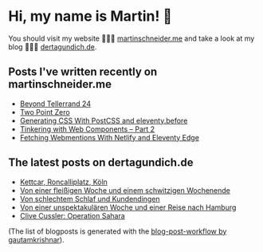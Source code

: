 # Hi, my name is Martin! 👋 
You should visit my website 👨🏼‍💻  [martinschneider.me](https://martinschneider.me) and take a look at my blog 🤷🏼‍♂️ [dertagundich.de](https://www.dertagundich.de).

## Posts I've written recently on martinschneider.me
<!-- MSME-POST-LIST:START -->
- [Beyond Tellerrand 24](https://martinschneider.me/articles/beyond-tellerrand-24/)
- [Two Point Zero](https://martinschneider.me/articles/two-point-zero/)
- [Generating CSS With PostCSS and eleventy.before](https://martinschneider.me/articles/generating-css-with-postcss-and-eleventy-before/)
- [Tinkering with Web Components – Part 2](https://martinschneider.me/articles/tinkering-with-web-components-part-2/)
- [Fetching Webmentions With Netlify and Eleventy Edge](https://martinschneider.me/articles/fetching-webmentions-with-netlify-and-eleventy-edge/)
<!-- MSME-POST-LIST:END -->

## The latest posts on dertagundich.de
<!-- DTUI-POST-LIST:START -->
- [Kettcar, Roncalliplatz, Köln](https://www.dertagundich.de/2024/07/kettcar-roncalliplatz-koln)
- [Von einer fleißigen Woche und einem schwitzigen Wochenende](https://www.dertagundich.de/2024/07/von-einer-fleissigen-woche-und-einem-schwitzigen-wochenende)
- [Von schlechtem Schlaf und Kundendingen](https://www.dertagundich.de/2024/07/von-schlechtem-schlaf-und-kundendingen)
- [Von einer unspektakulären Woche und einer Reise nach Hamburg](https://www.dertagundich.de/2024/07/von-einer-unspektakularen-woche-und-einer-reise-nach-hamburg)
- [Clive Cussler: Operation Sahara](https://www.dertagundich.de/2024/07/clive-cussler-operation-sahara)
<!-- DTUI-POST-LIST:END -->

(The list of blogposts is generated with the [blog-post-workflow by gautamkrishnar](https://github.com/gautamkrishnar/blog-post-workflow)).
